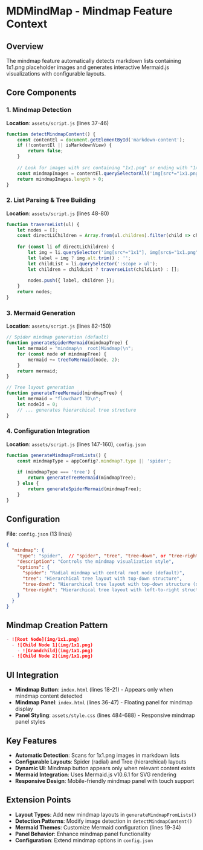 # MDMindMap - Mindmap Feature Context

## Overview

The mindmap feature automatically detects markdown lists containing 1x1.png placeholder images and generates interactive Mermaid.js visualizations with configurable layouts.

## Core Components

### 1. Mindmap Detection
**Location**: `assets/script.js` (lines 37-46)
```javascript
function detectMindmapContent() {
    const contentEl = document.getElementById('markdown-content');
    if (!contentEl || isMarkdownView) {
        return false;
    }
    
    // Look for images with src containing "1x1.png" or ending with "1x1.png"
    const mindmapImages = contentEl.querySelectorAll('img[src*="1x1.png"], img[src$="1x1.png"]');
    return mindmapImages.length > 0;
}
```

### 2. List Parsing & Tree Building
**Location**: `assets/script.js` (lines 48-80)
```javascript
function traverseList(ul) {
    let nodes = [];
    const directLiChildren = Array.from(ul.children).filter(child => child.tagName === 'LI');
    
    for (const li of directLiChildren) {
        let img = li.querySelector('img[src*="1x1"], img[src$="1x1.png"]');
        let label = img ? img.alt.trim() : '';
        let childList = li.querySelector(':scope > ul');
        let children = childList ? traverseList(childList) : [];
        
        nodes.push({ label, children });
    }
    return nodes;
}
```

### 3. Mermaid Generation
**Location**: `assets/script.js` (lines 82-150)
```javascript
// Spider mindmap generation (default)
function generateSpiderMermaid(mindmapTree) {
    let mermaid = "mindmap\n  root)Mindmap(\n";
    for (const node of mindmapTree) {
        mermaid += treeToMermaid(node, 2);
    }
    return mermaid;
}

// Tree layout generation
function generateTreeMermaid(mindmapTree) {
    let mermaid = "flowchart TD\n";
    let nodeId = 0;
    // ... generates hierarchical tree structure
}
```

### 4. Configuration Integration
**Location**: `assets/script.js` (lines 147-160), `config.json`
```javascript
function generateMindmapFromLists() {
    const mindmapType = appConfig?.mindmap?.type || 'spider';
    
    if (mindmapType === 'tree') {
        return generateTreeMermaid(mindmapTree);
    } else {
        return generateSpiderMermaid(mindmapTree);
    }
}
```

## Configuration

**File**: `config.json` (13 lines)
```json
{
  "mindmap": {
    "type": "spider",  // "spider", "tree", "tree-down", or "tree-right"
    "description": "Controls the mindmap visualization style",
    "options": {
      "spider": "Radial mindmap with central root node (default)",
      "tree": "Hierarchical tree layout with top-down structure",
      "tree-down": "Hierarchical tree layout with top-down structure (same as tree)",
      "tree-right": "Hierarchical tree layout with left-to-right structure"
    }
  }
}
```

## Mindmap Creation Pattern

```markdown
- ![Root Node](img/1x1.png)
  - ![Child Node 1](img/1x1.png)
    - ![Grandchild](img/1x1.png)
  - ![Child Node 2](img/1x1.png)
```

## UI Integration

- **Mindmap Button**: `index.html` (lines 18-21) - Appears only when mindmap content detected
- **Mindmap Panel**: `index.html` (lines 36-47) - Floating panel for mindmap display
- **Panel Styling**: `assets/style.css` (lines 484-688) - Responsive mindmap panel styles

## Key Features

- **Automatic Detection**: Scans for 1x1.png images in markdown lists
- **Configurable Layouts**: Spider (radial) and Tree (hierarchical) layouts
- **Dynamic UI**: Mindmap button appears only when relevant content exists
- **Mermaid Integration**: Uses Mermaid.js v10.6.1 for SVG rendering
- **Responsive Design**: Mobile-friendly mindmap panel with touch support

## Extension Points

- **Layout Types**: Add new mindmap layouts in `generateMindmapFromLists()`
- **Detection Patterns**: Modify image detection in `detectMindmapContent()`
- **Mermaid Themes**: Customize Mermaid configuration (lines 19-34)
- **Panel Behavior**: Enhance mindmap panel functionality
- **Configuration**: Extend mindmap options in `config.json`
